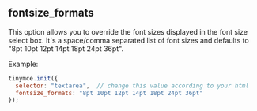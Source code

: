 ## fontsize_formats

This option allows you to override the font sizes displayed in the font size select box. It's a space/comma separated list of font sizes and defaults to "8pt 10pt 12pt 14pt 18pt 24pt 36pt".

Example:

```js
tinymce.init({
  selector: "textarea",  // change this value according to your html
  fontsize_formats: "8pt 10pt 12pt 14pt 18pt 24pt 36pt"
});
```
